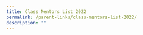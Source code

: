 ```yaml
---
title: Class Mentors List 2022
permalink: /parent-links/class-mentors-list-2022/
description: ""
---
```


